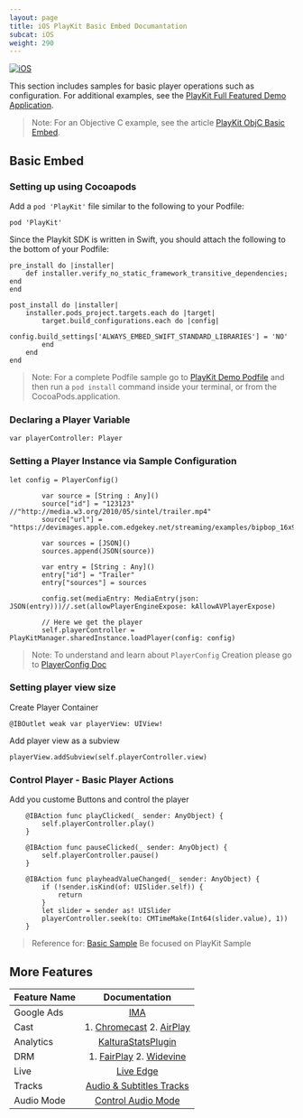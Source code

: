 ```yaml
---
layout: page
title: iOS PlayKit Basic Embed Documantation
subcat: iOS
weight: 290
---
```


[![iOS](https://img.shields.io/badge/iOS-Supported-green.svg)](https://github.com/kaltura/playkit-ios)

This section includes samples for basic player operations such as configuration. For additional examples, see the [PlayKit Full Featured Demo Application](https://github.com/kaltura/playkit-ios-demo).

>Note: For an Objective C example, see the article [PlayKit ObjC Basic Embed]().

## Basic Embed

### Setting up using Cocoapods

Add a `pod 'PlayKit'` file similar to the following to your Podfile:

`pod 'PlayKit'`

Since the Playkit SDK is written in Swift, you should attach the following to the bottom of your Podfile:

```
pre_install do |installer|
    def installer.verify_no_static_framework_transitive_dependencies; end
end

post_install do |installer|
    installer.pods_project.targets.each do |target|
        target.build_configurations.each do |config|
            config.build_settings['ALWAYS_EMBED_SWIFT_STANDARD_LIBRARIES'] = 'NO'
        end
    end
end
```
> Note: For a complete Podfile sample go to [PlayKit Demo Podfile](https://github.com/kaltura/playkit-ios-demo/blob/master/Podfile) and then run a `pod install` command inside your terminal, or from the CocoaPods.application.

### Declaring a Player Variable  

```
var playerController: Player
```

### Setting a Player Instance via Sample Configuration

```
let config = PlayerConfig()
        
        var source = [String : Any]()
        source["id"] = "123123" //"http://media.w3.org/2010/05/sintel/trailer.mp4"
        source["url"] = "https://devimages.apple.com.edgekey.net/streaming/examples/bipbop_16x9/bipbop_16x9_variant.m3u8"
        
        var sources = [JSON]()
        sources.append(JSON(source))
        
        var entry = [String : Any]()
        entry["id"] = "Trailer"
        entry["sources"] = sources
        
        config.set(mediaEntry: MediaEntry(json: JSON(entry)))//.set(allowPlayerEngineExpose: kAllowAVPlayerExpose)
        
        // Here we get the player
        self.playerController = PlayKitManager.sharedInstance.loadPlayer(config: config)

```

> Note: To understand and learn about `PlayerConfig` Creation please go to [PlayerConfig Doc]()

### Setting player view size

Create Player Container 

```
@IBOutlet weak var playerView: UIView!
```

Add player view as a subview

```
playerView.addSubview(self.playerController.view)
```

### Control Player - Basic Player Actions

Add you custome Buttons and control the player

```
    @IBAction func playClicked(_ sender: AnyObject) {
        self.playerController.play()
    }
    
    @IBAction func pauseClicked(_ sender: AnyObject) {
        self.playerController.pause()
    }
    
    @IBAction func playheadValueChanged(_ sender: AnyObject) {
        if (!sender.isKind(of: UISlider.self)) {
            return
        }
        let slider = sender as! UISlider
        playerController.seek(to: CMTimeMake(Int64(slider.value), 1))
    }
```

> Reference for: [Basic Sample](https://github.com/kaltura/playkit-ios-samples)
> Be focused on PlayKit Sample

## More Features

| Feature Name |                                                           Documentation                                                           |
|--------------|:---------------------------------------------------------------------------------------------------------------------------------:|
| Google Ads   | [IMA](https://github.com/kaltura/DeveloperPortalDocs/blob/playkit/documentation/PlayKit/iOS_Ads.md)                               |
| Cast         | 1. [Chromecast]()  2. [AirPlay](https://github.com/kaltura/DeveloperPortalDocs/blob/playkit/documentation/PlayKit/iOS_AirPlay.md) |
| Analytics    | [KalturaStatsPlugin](https://github.com/kaltura/DeveloperPortalDocs/blob/playkit/documentation/PlayKit/iOS_KalturaStatsPlugin.md) |
| DRM          | 1. [FairPlay]()  2. [Widevine]()                                                                                                  |
| Live         | [Live Edge](https://github.com/kaltura/DeveloperPortalDocs/blob/playkit/documentation/PlayKit/iOS_Live.md)                        |
| Tracks       | [Audio & Subtitles Tracks](https://github.com/kaltura/DeveloperPortalDocs/blob/playkit/documentation/PlayKit/iOS_Tracks.md)       |
| Audio Mode   |      [Control Audio Mode](https://github.com/kaltura/DeveloperPortalDocs/blob/playkit/documentation/PlayKit/iOS_AudioMode.md)     |
